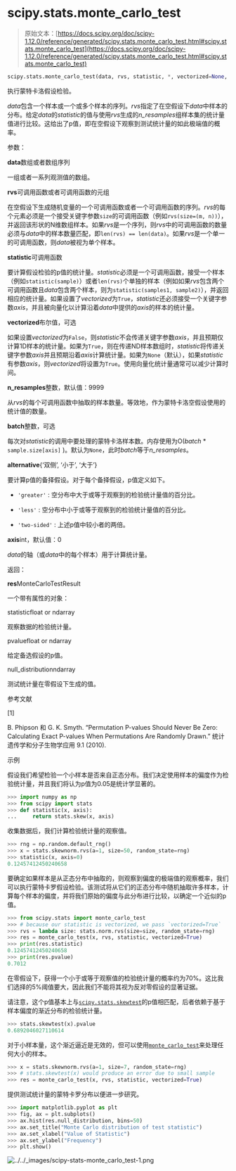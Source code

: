 # scipy.stats.monte_carlo_test

> 原始文本：[https://docs.scipy.org/doc/scipy-1.12.0/reference/generated/scipy.stats.monte_carlo_test.html#scipy.stats.monte_carlo_test](https://docs.scipy.org/doc/scipy-1.12.0/reference/generated/scipy.stats.monte_carlo_test.html#scipy.stats.monte_carlo_test)

```py
scipy.stats.monte_carlo_test(data, rvs, statistic, *, vectorized=None, n_resamples=9999, batch=None, alternative='two-sided', axis=0)
```

执行蒙特卡洛假设检验。

*data*包含一个样本或一个或多个样本的序列。*rvs*指定了在空假设下*data*中样本的分布。给定*data*的*statistic*的值与使用*rvs*生成的*n_resamples*组样本集的统计量值进行比较。这给出了p值，即在空假设下观察到测试统计量的如此极端值的概率。

参数：

**data**数组或者数组序列

一组或者一系列观测值的数组。

**rvs**可调用函数或者可调用函数的元组

在空假设下生成随机变量的一个可调用函数或者一个可调用函数的序列。*rvs*的每个元素必须是一个接受关键字参数`size`的可调用函数（例如`rvs(size=(m, n))`），并返回该形状的N维数组样本。如果*rvs*是一个序列，则*rvs*中的可调用函数的数量必须与*data*中的样本数量匹配，即`len(rvs) == len(data)`。如果*rvs*是一个单一的可调用函数，则*data*被视为单个样本。

**statistic**可调用函数

要计算假设检验的p值的统计量。*statistic*必须是一个可调用函数，接受一个样本（例如`statistic(sample)`）或者`len(rvs)`个单独的样本（例如如果*rvs*包含两个可调用函数且*data*包含两个样本，则为`statistic(samples1, sample2)`），并返回相应的统计量。如果设置了*vectorized*为`True`，*statistic*还必须接受一个关键字参数*axis*，并且被向量化以计算沿着*data*中提供的*axis*的样本的统计量。

**vectorized**布尔值，可选

如果设置*vectorized*为`False`，则*statistic*不会传递关键字参数*axis*，并且预期仅计算1D样本的统计量。如果为`True`，则在传递ND样本数组时，*statistic*将传递关键字参数*axis*并且预期沿着*axis*计算统计量。如果为`None`（默认），如果*statistic*有参数*axis*，则*vectorized*将设置为`True`。使用向量化统计量通常可以减少计算时间。

**n_resamples**整数，默认值：9999

从*rvs*的每个可调用函数中抽取的样本数量。等效地，作为蒙特卡洛空假设使用的统计值的数量。

**batch**整数，可选

每次对*statistic*的调用中要处理的蒙特卡洛样本数。内存使用为O(*batch* * `sample.size[axis]` )。默认为`None`，此时*batch*等于*n_resamples*。

**alternative**{‘双侧’, ‘小于’, ‘大于’}

要计算p值的备择假设。对于每个备择假设，p值定义如下。

+   `'greater'` : 空分布中大于或等于观察到的检验统计量值的百分比。

+   `'less'` : 空分布中小于或等于观察到的检验统计量值的百分比。

+   `'two-sided'` : 上述p值中较小者的两倍。

**axis**int，默认值：0

*data*的轴（或*data*中的每个样本）用于计算统计量。

返回：

**res**MonteCarloTestResult

一个带有属性的对象：

statisticfloat or ndarray

观察数据的检验统计量。

pvaluefloat or ndarray

给定备选假设的p值。

null_distributionndarray

测试统计量在零假设下生成的值。

参考文献

[1]

B. Phipson 和 G. K. Smyth. “Permutation P-values Should Never Be Zero: Calculating Exact P-values When Permutations Are Randomly Drawn.” 统计遗传学和分子生物学应用 9.1 (2010).

示例

假设我们希望检验一个小样本是否来自正态分布。我们决定使用样本的偏度作为检验统计量，并且我们将认为p值为0.05是统计学显著的。

```py
>>> import numpy as np
>>> from scipy import stats
>>> def statistic(x, axis):
...     return stats.skew(x, axis) 
```

收集数据后，我们计算检验统计量的观察值。

```py
>>> rng = np.random.default_rng()
>>> x = stats.skewnorm.rvs(a=1, size=50, random_state=rng)
>>> statistic(x, axis=0)
0.12457412450240658 
```

要确定如果样本是从正态分布中抽取的，则观察到偏度的极端值的观察概率，我们可以执行蒙特卡罗假设检验。该测试将从它们的正态分布中随机抽取许多样本，计算每个样本的偏度，并将我们原始的偏度与此分布进行比较，以确定一个近似的p值。

```py
>>> from scipy.stats import monte_carlo_test
>>> # because our statistic is vectorized, we pass `vectorized=True`
>>> rvs = lambda size: stats.norm.rvs(size=size, random_state=rng)
>>> res = monte_carlo_test(x, rvs, statistic, vectorized=True)
>>> print(res.statistic)
0.12457412450240658
>>> print(res.pvalue)
0.7012 
```

在零假设下，获得一个小于或等于观察值的检验统计量的概率约为70%。这比我们选择的5%阈值要大，因此我们不能将其视为反对零假设的显著证据。

请注意，这个p值基本上与[`scipy.stats.skewtest`](scipy.stats.skewtest.html#scipy.stats.skewtest "scipy.stats.skewtest")的p值相匹配，后者依赖于基于样本偏度的渐近分布的检验统计量。

```py
>>> stats.skewtest(x).pvalue
0.6892046027110614 
```

对于小样本量，这个渐近逼近是无效的，但可以使用[`monte_carlo_test`](#scipy.stats.monte_carlo_test "scipy.stats.monte_carlo_test")来处理任何大小的样本。

```py
>>> x = stats.skewnorm.rvs(a=1, size=7, random_state=rng)
>>> # stats.skewtest(x) would produce an error due to small sample
>>> res = monte_carlo_test(x, rvs, statistic, vectorized=True) 
```

提供测试统计量的蒙特卡罗分布以便进一步研究。

```py
>>> import matplotlib.pyplot as plt
>>> fig, ax = plt.subplots()
>>> ax.hist(res.null_distribution, bins=50)
>>> ax.set_title("Monte Carlo distribution of test statistic")
>>> ax.set_xlabel("Value of Statistic")
>>> ax.set_ylabel("Frequency")
>>> plt.show() 
```

![../../_images/scipy-stats-monte_carlo_test-1.png](../Images/09f672f0f150615035080fdbab28aa2f.png)
